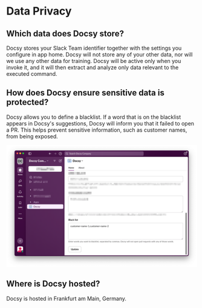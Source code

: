 # Data Privacy

## Which data does Docsy store?
Docsy stores your Slack Team identifier together with the settings you configure in app home. Docsy will not store any of your other data, nor will we use any other data for training. Docsy will be active only when you invoke it, and it will then extract and analyze only data relevant to the executed command.

## How does Docsy ensure sensitive data is protected?
Docsy allows you to define a blacklist. If a word that is on the blacklist appears in Docsy's suggestions, Docsy will inform you that it failed to open a PR. This helps prevent sensitive information, such as customer names, from being exposed. 

![Blacklist Settings](assets/sensitive-data-_0_docsy-setting-blacklist.png)

## Where is Docsy hosted?
Docsy is hosted in Frankfurt am Main, Germany.